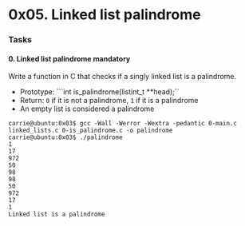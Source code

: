 # 0x05. Linked list palindrome

### Tasks

#### 0. Linked list palindrome mandatory
Write a function in C that checks if a singly linked list is a palindrome.

* Prototype: ```int is_palindrome(listint_t **head);``
* Return: ```0``` if it is not a palindrome, ```1``` if it is a palindrome
* An empty list is considered a palindrome

```
carrie@ubuntu:0x03$ gcc -Wall -Werror -Wextra -pedantic 0-main.c linked_lists.c 0-is_palindrome.c -o palindrome
carrie@ubuntu:0x03$ ./palindrome
1
17
972
50
98
98
50
972
17
1
Linked list is a palindrome
```